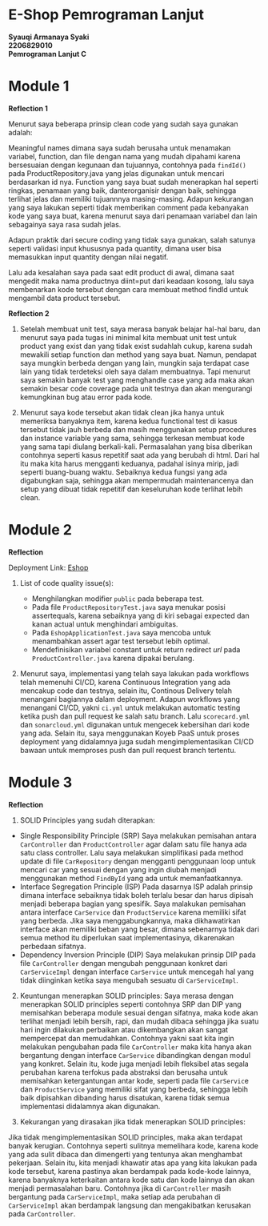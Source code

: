 # **E-Shop Pemrograman Lanjut**
**Syauqi Armanaya Syaki**<br/>
**2206829010**<br/>
**Pemrograman Lanjut C**<br/>

# Module 1

**Reflection 1** <br>

Menurut saya beberapa prinsip clean code yang sudah saya gunakan adalah:

Meaningful names dimana saya sudah berusaha untuk menamakan variabel, function, dan file dengan nama yang mudah dipahami karena bersesuaian dengan kegunaan dan tujuannya, contohnya pada `findId()` pada ProductRepository.java yang jelas digunakan untuk mencari berdasarkan id nya. Function yang saya buat sudah menerapkan hal seperti ringkas, penamaan yang baik, danterorganisir dengan baik, sehingga terlihat jelas dan memiliki tujuannnya masing-masing. Adapun kekurangan yang saya lakukan seperti tidak memberikan comment pada kebanyakan kode yang saya buat, karena menurut saya dari penamaan variabel dan lain sebagainya saya rasa sudah jelas.

Adapun praktik dari secure coding yang tidak saya gunakan, salah satunya seperti validasi input khususnya pada quantity, dimana user bisa memasukkan input quantity dengan nilai negatif.

Lalu ada kesalahan saya pada saat edit product di awal, dimana saat mengedit maka nama productnya diint=put dari keadaan kosong, lalu saya membenarkan kode tersebut dengan cara membuat method findId untuk mengambil data product tersebut.

**Reflection 2** <br>

1. Setelah membuat unit test, saya merasa banyak belajar hal-hal baru, dan menurut saya pada tugas ini minimal kita membuat unit test untuk product yang exist dan yang tidak exist sudahlah cukup, karena sudah mewakili setiap function dan method yang saya buat. Namun, pendapat saya mungkin berbeda dengan yang lain, mungkin saja terdapat case lain yang tidak terdeteksi oleh saya dalam membuatnya. Tapi menurut saya semakin banyak test yang menghandle case yang ada maka akan semakin besar code coverage pada unit testnya dan akan mengurangi kemungkinan bug atau error pada kode. 

2. Menurut saya kode tersebut akan tidak clean jika hanya untuk memeriksa banyaknya item, karena kedua functional test di kasus tersebut tidak jauh berbeda dan masih menggunakan setup procedures dan instance variable yang sama, sehingga terkesan membuat kode yang sama tapi diulang berkali-kali. Permasalahan yang bisa diberikan contohnya seperti kasus repetitif saat ada yang berubah di html. Dari hal itu maka kita harus mengganti keduanya, padahal isinya mirip, jadi seperti buang-buang waktu. Sebaiknya kedua fungsi yang ada digabungkan saja, sehingga akan mempermudah maintenancenya dan setup yang dibuat tidak repetitif dan keseluruhan kode terlihat lebih clean.

# Module 2

**Reflection** <br>

Deployment Link: [Eshop](https://tutorial-prolan-syauqiarman.koyeb.app/)

1. List of code quality issue(s):
    - Menghilangkan modifier `public` pada beberapa test.
    - Pada file `ProductRepositoryTest.java` saya menukar posisi assertequals, karena sebaiknya yang di kiri sebagai expected dan kanan actual untuk menghindari ambiguitas.
    - Pada `EshopApplicationTest.java` saya mencoba untuk menambahkan assert agar test tersebut lebih optimal.
    - Mendefinisikan variabel constant untuk return redirect *url* pada `ProductController.java` karena dipakai berulang.

2. Menurut saya, implementasi yang telah saya lakukan pada workflows telah memenuhi CI/CD, karena Continuous Integration yang ada mencakup code dan testnya, selain itu, Continous Delivery telah menangani bagiannya dalam deployment. Adapun workflows yang menangani CI/CD, yakni `ci.yml` untuk melakukan automatic testing ketika push dan pull request ke salah satu branch. Lalu `scorecard.yml` dan `sonarcloud.yml` digunakan untuk mengecek kebersihan dari kode yang ada. Selain itu, saya menggunakan Koyeb PaaS untuk proses deployment yang didalamnya juga sudah mengimplementasikan CI/CD bawaan untuk memproses push dan pull request branch tertentu.

# Module 3

**Reflection** <br>

1. SOLID Principles yang sudah diterapkan:
* Single Responsibility Principle (SRP)
Saya melakukan pemisahan antara `CarController` dan `ProductController` agar dalam satu file hanya ada satu class controller. Lalu saya melakukan simplifikasi pada method update di file `CarRepository` dengan mengganti penggunaan loop untuk mencari car yang sesuai dengan yang ingin diubah menjadi menggunakan method `FindById` yang ada untuk memanfaatkannya.
* Interface Segregation Principle (ISP)
Pada dasarnya ISP adalah prinsip dimana interface sebaiknya tidak boleh terlalu besar dan harus dipisah menjadi beberapa bagian yang spesifik. Saya malakukan pemisahan antara interface `CarService` dan `ProductService` karena memiliki sifat yang berbeda. Jika saya menggabungkannya, maka dikhawatirkan interface akan memiliki beban yang besar, dimana sebenarnya tidak dari semua method itu diperlukan saat implementasinya, dikarenakan perbedaan sifatnya.
* Dependency Inversion Principle (DIP)
Saya melakukan prinsip DIP pada file `CarController` dengan mengubah penggunaan konkret dari `CarServiceImpl` dengan interface `CarService` untuk mencegah hal yang tidak diinginkan ketika saya mengubah sesuatu di `CarServiceImpl`.

2. Keuntungan menerapkan SOLID principles:
Saya merasa dengan menerapkan SOLID principles seperti contohnya SRP dan DIP yang memisahkan beberapa module sesuai dengan sifatnya, maka kode akan terlihat menjadi lebih bersih, rapi, dan mudah dibaca sehingga jika suatu hari ingin dilakukan perbaikan atau dikembangkan akan sangat mempercepat dan memudahkan. Contohnya yakni saat kita ingin melakukan pengubahan pada file `CarController` maka kita hanya akan bergantung dengan interface `CarService` dibandingkan dengan modul yang konkret. Selain itu, kode juga menjadi lebih fleksibel atas segala perubahan karena terfokus pada abstraksi dan berusaha untuk memisahkan ketergantungan antar kode, seperti pada file `CarServic`e dan `ProductService` yang memiliki sifat yang berbeda, sehingga lebih baik dipisahkan dibanding harus disatukan, karena tidak semua implementasi didalamnya akan digunakan.

3. Kekurangan yang dirasakan jika tidak menerapkan SOLID principles:

Jika tidak mengimplementasikan SOLID principles, maka akan terdapat banyak kerugian. Contohnya seperti sulitnya memelihara kode, karena kode yang ada sulit dibaca dan dimengerti yang tentunya akan menghambat pekerjaan. Selain itu, kita menjadi khawatir atas apa yang kita lakukan pada kode tersebut, karena pastinya akan berdampak pada kode-kode lainnya, karena banyaknya keterkaitan antara kode satu dan kode lainnya dan akan menjadi permasalahan baru. Contohnya jika di `CarController` masih bergantung pada `CarServiceImpl`, maka setiap ada perubahan di `CarServiceImpl` akan berdampak langsung dan mengakibatkan kerusakan pada `CarController`.